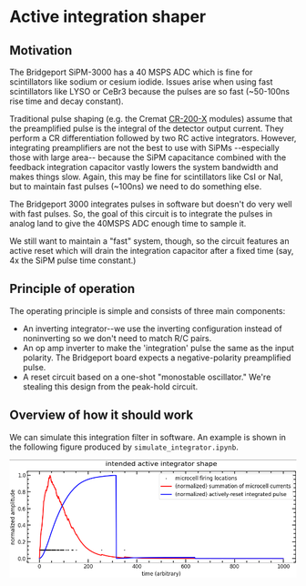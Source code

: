 # Active integration shaper

## Motivation

The Bridgeport SiPM-3000 has a 40 MSPS ADC which is fine for scintillators like sodium or cesium iodide.
Issues arise when using fast scintillators like LYSO or CeBr3 because the pulses are so fast
    (~50-100ns rise time and decay constant).

Traditional pulse shaping (e.g. the Cremat [CR-200-X](https://www.cremat.com/home/cr-200-x-shaper-modules/) modules)
    assume that the preamplified pulse is the integral of the detector output current.
They perform a CR differentiation followed by two RC active integrators.
However,
    integrating preamplifiers are not the best to use with SiPMs
    --especially those with large area--
    because the SiPM capacitance combined with the feedback integration capacitor
    vastly lowers the system bandwidth and makes things slow.
Again,
    this may be fine for scintillators like CsI or NaI,
    but to maintain fast pulses (~100ns) we need to do something else.

The Bridgeport 3000 integrates pulses in software but doesn't do very well
    with fast pulses.
So,
    the goal of this circuit is to integrate the pulses in analog land to give the 40MSPS ADC enough time to sample it.

We still want to maintain a "fast" system, though,
    so the circuit features an active reset which will drain the integration
    capacitor after a fixed time (say, 4x the SiPM pulse time constant.)

## Principle of operation
The operating principle is simple and consists of three main components:
- An inverting integrator--we use the inverting configuration instead of noninverting so we don't need to match R/C pairs.
- An op amp inverter to make the 'integration' pulse the same as the input polarity. The Bridgeport board expects a negative-polarity preamplified pulse.
- A reset circuit based on a one-shot "monostable oscillator." We're stealing this design from the peak-hold circuit.

## Overview of how it should work
We can simulate this integration filter in software. An example is shown in the following figure produced by `simulate_integrator.ipynb`.

![integration photo](integration.png)
